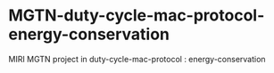 # MGTN-duty-cycle-mac-protocol-energy-conservation
MIRI MGTN project in duty-cycle-mac-protocol : energy-conservation 
